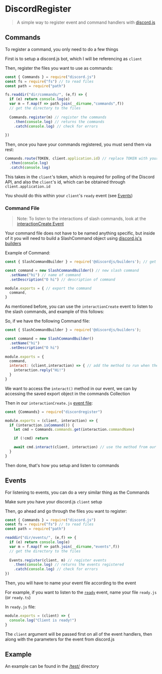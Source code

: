 # DiscordRegister

> A simple way to register event and command handlers with [discord.js](https://www.npmjs.com/package/discord.js)



## Commands

To register a command, you only need to do a few things

First is to setup a discord.js bot, which I will be referencing as `client`

Then, register the files you want to use as commands:
```js
const { Commands } = require("discord.js")
const fs = require("fs") // to read files
const path = require("path")

fs.readdir("dir/commands/", (e,f) => {
  if (e) return console.log(e)
  var m = f.map(f => path.join(__dirname,"commands",f))
  // get the directory to the files
  
  Commands.register(m) // register the commands
    .then(console.log) // returns the commands
    .catch(console.log) // check for errors
  
})
```

Then, once you have your commands registered, you must send them via rest:
```js
Commands.route(TOKEN, client.application.id) // replace TOKEN with your bot's token
  .then(console.log)
  .catch(console.log)
```
This takes in the `client`'s token, which is required for polling of the Discord API, and also the `client`'s id, which can be obtained through `client.application.id`

You should do this within your `client`'s `ready` event
(see [Events](#Events))

### Command File

> Note: To listen to the interactions of slash commands, look at the [interactionCreate Event](https://discord.js.org/#/docs/discord.js/stable/class/Client?scrollTo=e-interactionCreate)

Your command file does not have to be named anything specific, but inside of it you will need to build a SlashCommand object using [discord.js's builders](https://discord.js.org/docs/builders#/docs/builders/stable/general/welcome)

Example of Command:
```js
const { SlashCommandBuilder } = require('@discordjs/builders'); // get the slash command builder

const command = new SlashCommandBuilder() // new slash command
  .setName("hi") // name of command
  .setDescription("O hi") // description of command

module.exports = { // export the command
  command,
}
```

As mentioned before, you can use the `interactionCreate` event to listen to the slash commands, and example of this follows:

So, if we have the following Command file:
```js
const { SlashCommandBuilder } = require('@discordjs/builders');

const command = new SlashCommandBuilder()
  .setName("hi")
  .setDescription("O hi")
  
module.exports = {
  command,
  interact: (client,interaction) => { // add the method to run when the command is sent
    interaction.reply("Hi!")
  }
}
```

We want to access the `interact()` method in our event, we can by accessing the saved export object in the commands Collection

Then in our `interactionCreate.js` [event file](#Events):
```js
const {Commands} = require("discordregister")

module.exports = (client, interaction) => {
  if (interaction.isCommand()) {
    let cmd = Commands.commands.get(interaction.commandName)

    if (!cmd) return

    await cmd.interact(client, interaction) // use the method from our command file
  } 
}
```

Then done, that's how you setup and listen to commands 

## Events

For listening to events, you can do a very similar thing as the Commands

Make sure you have your discord.js `client` setup

Then, go ahead and go through the files you want to register:
```js
const { Commands } = require("discord.js")
const fs = require("fs") // to read files
const path = require("path")

readdir("dir/events/", (e,f) => {
  if (e) return console.log(e)
  var m = f.map(f => path.join(__dirname,"events",f))
  // get the directory to the files 
  
  Events.register(client, m) // register events
    .then(console.log) // returns the events registered
    .catch(console.log) // check for errors
})
```

Then, you will have to name your event file according to the event

For example, if you want to listen to the [`ready`](https://discord.js.org/#/docs/discord.js/stable/class/Client?scrollTo=e-ready) event, name your file `ready.js` (or `ready.ts`)

In `ready.js` file:
```js
module.exports = (client) => {
  console.log("Client is ready!")
}
```

The `client` argument will be passed first on all of the event handlers, then along with the parameters for the event from discord.js

## Example

An example can be found in the [/test/](https://github.com/Echological/DiscordRegister/tree/main/test) directory